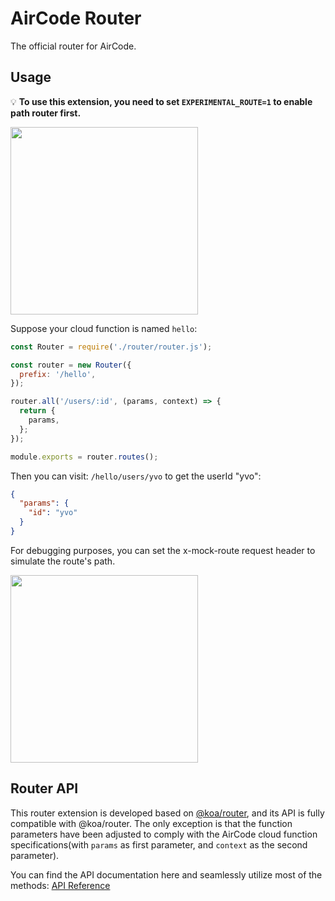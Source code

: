 # AirCode Router

The official router for AirCode.

## Usage

💡 **To use this extension, you need to set `EXPERIMENTAL_ROUTE=1` to enable path router first.**

<img src="https://aircode-yvo.b-cdn.net/resource/1691464529285-2qz32tn5hyx.jpg" width="300">

Suppose your cloud function is named `hello`:

```js
const Router = require('./router/router.js');

const router = new Router({
  prefix: '/hello',
});

router.all('/users/:id', (params, context) => {
  return {
    params,
  };
});

module.exports = router.routes();
```

Then you can visit: `/hello/users/yvo` to get the userId "yvo":

```json
{
  "params": {
    "id": "yvo"
  }
}
```

For debugging purposes, you can set the x-mock-route request header to simulate the route's path.

<img src="https://aircode-yvo.b-cdn.net/resource/1691463809925-bmopot00m3d.jpg" width="300">

## Router API

This router extension is developed based on [@koa/router](https://github.com/koajs/router), and its API is fully compatible with @koa/router. The only exception is that the function parameters have been adjusted to comply with the AirCode cloud function specifications(with `params` as first parameter, and `context` as the second parameter).

You can find the API documentation here and seamlessly utilize most of the methods: [API Reference](https://github.com/koajs/router/blob/master/API.md)
